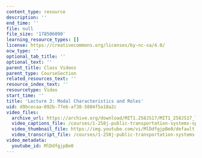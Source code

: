```yaml
---
content_type: resource
description: ''
end_time: ''
file: null
file_size: '178506090'
learning_resource_types: []
license: https://creativecommons.org/licenses/by-nc-sa/4.0/
ocw_type: ''
optional_tab_title: ''
optional_text: ''
parent_title: Class Videos
parent_type: CourseSection
related_resources_text: ''
resource_index_text: ''
resourcetype: Video
start_time: ''
title: 'Lecture 3: Modal Characteristics and Roles'
uid: d9bcecaa-092b-77e6-af38-5804f5a18a2c
video_files:
  archive_url: https://archive.org/download/MIT1.258JS17/MIT1_258JS17_lec03_300k.mp4
  video_captions_file: /courses/1-258j-public-transportation-systems-spring-2017/01a1c3c10ae4521487947213a345be43_MlDdfgjpBe0.vtt
  video_thumbnail_file: https://img.youtube.com/vi/MlDdfgjpBe0/default.jpg
  video_transcript_file: /courses/1-258j-public-transportation-systems-spring-2017/c771e6d20591db7030928d049fbffc26_MlDdfgjpBe0.pdf
video_metadata:
  youtube_id: MlDdfgjpBe0
---
```

